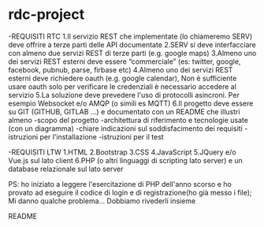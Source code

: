 # rdc-project

-REQUISITI RTC 
1.Il servizio REST che implementate (lo chiameremo SERV) deve offrire a terze parti delle API documentate
2.SERV si deve interfacciare con almeno due servizi REST di terze parti (e.g. google maps)
3.Almeno uno dei servizi REST esterni deve essere “commerciale” (es: twitter, google, facebook, pubnub, parse, firbase etc)
4.Almeno uno dei servizi REST esterni deve richiedere oauth (e.g. google calendar), Non è sufficiente usare oauth solo per verificare  le credenziali è necessario accedere al servizio
5.La soluzione deve prevedere l'uso di protocolli asincroni. Per esempio Websocket e/o AMQP (o simili es MQTT)
6.Il progetto deve essere su GIT (GITHUB, GITLAB ...) e documentato con un README che illustri almeno 
  -scopo del progetto
  -architettura di riferimento e tecnologie usate (con un diagramma)
  -chiare indicazioni sul soddisfacimento dei requisiti
  -istruzioni per l'installazione
  -istruzioni per il test

-REQUISITI LTW
1.HTML
2.Bootstrap 
3.CSS 
4.JavaScript 
5.JQuery e/o Vue.js sul lato client
6.PHP (o altri linguaggi di scripting lato server) e un
database relazionale sul lato server

PS: ho iniziato a leggere l'esercitazione di PHP dell'anno scorso e ho provato ad eseguire il codice di login e di registrazione(ho già messo i file); Mi danno qualche problema... Dobbiamo rivederli insieme

README

